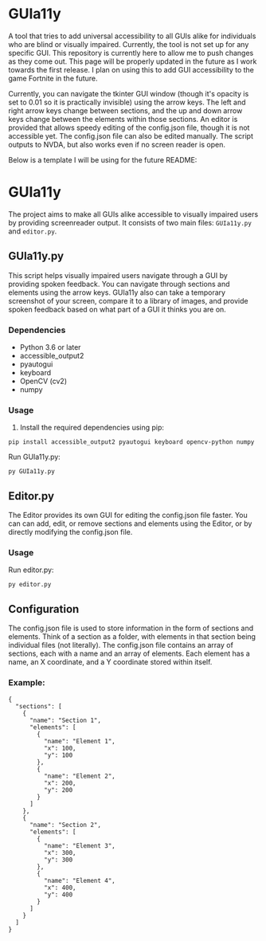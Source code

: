 # GUIa11y
A tool that tries to add universal accessibility to all GUIs alike for individuals who are blind or visually impaired. Currently, the tool is not set up for any specific GUI. This repository is currently here to allow me to push changes as they come out. This page will be properly updated in the future as I work towards the first release. I plan on using this to add GUI accessibility to the game Fortnite in the future.

Currently, you can navigate the tkinter GUI window (though it's opacity is set to 0.01 so it is practically invisible) using the arrow keys. The left and right arrow keys change between sections, and the up and down arrow keys change between the elements within those sections. An editor is provided that allows speedy editing of the config.json file, though it is not accessible yet. The config.json file can also be edited manually. The script outputs to NVDA, but also works even if no screen reader is open.

Below is a template I will be using for the future README:

# GUIa11y

The project aims to make all GUIs alike accessible to visually impaired users by providing screenreader output. It consists of two main files: `GUIa11y.py` and `editor.py`.

## GUIa11y.py

This script helps visually impaired users navigate through a GUI by providing spoken feedback. You can navigate through sections and elements using the arrow keys. GUIa11y also can take a temporary screenshot of your screen, compare it to a library of images, and provide spoken feedback based on what part of a GUI it thinks you are on.

### Dependencies

- Python 3.6 or later
- accessible_output2
- pyautogui
- keyboard
- OpenCV (cv2)
- numpy

### Usage

1. Install the required dependencies using pip:
```
pip install accessible_output2 pyautogui keyboard opencv-python numpy
```
Run GUIa11y.py:
```
py GUIa11y.py
```

## Editor.py
The Editor provides its own GUI for editing the config.json file faster. You can can add, edit, or remove sections and elements using the Editor, or by directly modifying the config.json file.

### Usage

Run editor.py:

```
py editor.py
```

## Configuration
The config.json file is used to store information in the form of sections and elements. Think of a section as a folder, with elements in that section being individual files (not literally). The config.json file contains an array of sections, each with a name and an array of elements. Each element has a name, an X coordinate, and a Y coordinate stored within itself.

### Example:

```
{
  "sections": [
    {
      "name": "Section 1",
      "elements": [
        {
          "name": "Element 1",
          "x": 100,
          "y": 100
        },
        {
          "name": "Element 2",
          "x": 200,
          "y": 200
        }
      ]
    },
    {
      "name": "Section 2",
      "elements": [
        {
          "name": "Element 3",
          "x": 300,
          "y": 300
        },
        {
          "name": "Element 4",
          "x": 400,
          "y": 400
        }
      ]
    }
  ]
}
```

